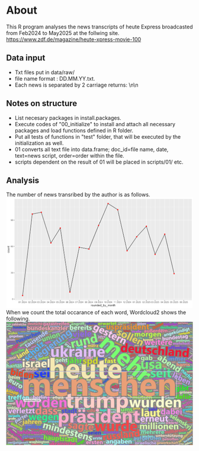 # About
This R program analyses the news transcripts of heute Express broadcasted from Feb2024 to May2025 at the follwing site.
https://www.zdf.de/magazine/heute-xpress-movie-100

## Data input
- Txt files put in data/raw/
- file name format : DD.MM.YY.txt.
- Each news is separated by 2 carriage returns: \n\n

## Notes on structure
- List necesary packages in install.packages.
- Execute codes of "00_initialize" to install and attach all necessary packages and load functions defined in R folder.
- Put all tests of functions in "test" folder, that will be executed by the initialization as well.
- 01 converts all text file into data.frame; doc_id=file name, date, text=news script, order=order within the file.
- scripts dependent on the result of 01 will be placed in scripts/01/ etc.

## Analysis
The number of news transribed by the author is as follows.
![num_news_per_month](https://github.com/sigma-k-365/txt_news_analysis/blob/main/data/ref/num_news_per_month.png)
When we count the total occarance of each word, Wordcloud2 shows the following.
![first_word_cloud](https://github.com/sigma-k-365/txt_news_analysis/blob/main/data/ref/first_wordcloud.png)
